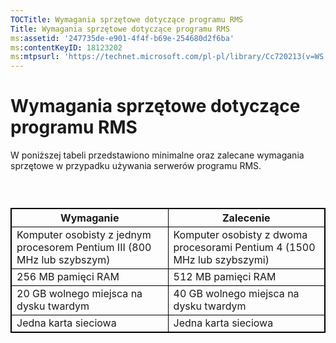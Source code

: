 ```yaml
---
TOCTitle: Wymagania sprzętowe dotyczące programu RMS
Title: Wymagania sprzętowe dotyczące programu RMS
ms:assetid: '247735de-e901-4f4f-b69e-254680d2f6ba'
ms:contentKeyID: 18123202
ms:mtpsurl: 'https://technet.microsoft.com/pl-pl/library/Cc720213(v=WS.10)'
---
```


Wymagania sprzętowe dotyczące programu RMS
==========================================

W poniższej tabeli przedstawiono minimalne oraz zalecane wymagania sprzętowe w przypadku używania serwerów programu RMS.

###  

 
<table style="border:1px solid black;">
<colgroup>
<col width="50%" />
<col width="50%" />
</colgroup>
<thead>
<tr class="header">
<th style="border:1px solid black;" >Wymaganie</th>
<th style="border:1px solid black;" >Zalecenie</th>
</tr>
</thead>
<tbody>
<tr class="odd">
<td style="border:1px solid black;">Komputer osobisty z jednym procesorem Pentium III (800 MHz lub szybszym)</td>
<td style="border:1px solid black;">Komputer osobisty z dwoma procesorami Pentium 4 (1500 MHz lub szybszymi)</td>
</tr>
<tr class="even">
<td style="border:1px solid black;">256 MB pamięci RAM</td>
<td style="border:1px solid black;">512 MB pamięci RAM</td>
</tr>
<tr class="odd">
<td style="border:1px solid black;">20 GB wolnego miejsca na dysku twardym</td>
<td style="border:1px solid black;">40 GB wolnego miejsca na dysku twardym</td>
</tr>
<tr class="even">
<td style="border:1px solid black;">Jedna karta sieciowa</td>
<td style="border:1px solid black;">Jedna karta sieciowa</td>
</tr>
</tbody>
</table>

